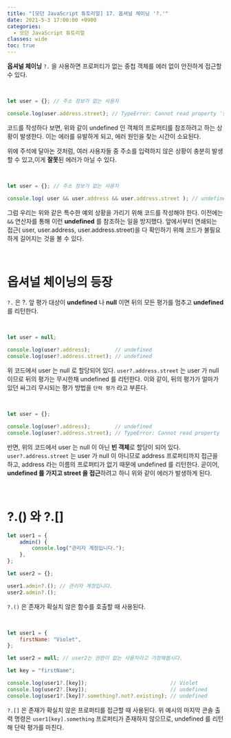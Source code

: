 ```yaml
---
title: "[모던 JavaScript 튜토리얼] 17. 옵셔널 체이닝 '?.'"
date: 2021-5-3 17:00:00 +0900
categories:
  - 모던 JavaScript 튜토리얼
classes: wide
toc: true
---
```


**옵셔널 체이닝** `?.` 을 사용하면 프로퍼티가 없는 중첩 객체를 에러 없이 안전하게 접근할 수 있다.

<br>

```jsx
let user = {}; // 주소 정보가 없는 사용자

console.log(user.address.street); // TypeError: Cannot read property 'street' of undefined
```

코드를 작성하다 보면, 위와 같이 undefined 인 객체의 프로퍼티를 참조하려고 하는 상황이 발생한다. 이는 에러를 유발하게 되고, 에러 원인을 찾는 시간이 소요된다.

위에 주석에 달아논 것처럼, 여러 사용자들 중 주소를 입력하지 않은 상황이 충분히 발생할 수 있고,이게 **잘못**된 에러가 아닐 수 있다.

<br>

```jsx
let user = {}; // 주소 정보가 없는 사용자

console.log( user && user.address && user.address.street ); // undefined, 에러가 발생하지 않습니다.
```

그럼 우리는 위와 같은 특수한 예외 상황을 가리기 위해 코드를 작성해야 한다. 이전에는 `&&` 연산자를 통해 이런 **undefined** 를 참조하는 일을 방지했다. 앞에서부터 연쇄되는 접근( user, user.address, user.address.street)을 다 확인하기 위해 코드가 불필요하게 길어지는 것을 볼 수 있다.

<br>

# 옵셔널 체이닝의 등장

`?.` 은 ?. 앞 평가 대상이 **undefined** 나 **null** 이면 뒤의 모든 평가를 멈추고 **undefined** 를 리턴한다.

<br>

```jsx
let user = null;

console.log(user?.address);        // undefined
console.log(user?.address.street); // undefined
```

위 코드에서 user 는 null 로 할당되어 있다. `user?.address.street` 는 user 가 null 이므로 뒤의 평가는 무시한채 undefined 를 리턴한다. 이와 같이, 뒤의 평가가 얼마가 있던 싸그리 무시되는 평가 방법을 `단락 평가` 라고 부른다.

<br>

```jsx
let user = {};

console.log(user?.address);        // undefined
console.log(user?.address.street); // TypeError: Cannot read property 'street' of undefined
```

반면, 위의 코드에서 user 는 null 이 아닌 **빈 객체**로 할당이 되어 있다. `user?.address.street` 는 user 가 null 이 아니므로 address 프로퍼티까지 접근을 하고, address 라는 이름의 프로퍼티가 없기 때문에 undefined 를 리턴한다. 곧이어, **undefined 를 가지고 street 을 접근**하려고 하니 위와 같이 에러가 발생하게 된다.

<br>

# ?.() 와 ?.[]

```jsx
let user1 = {
    admin() {
        console.log("관리자 계정입니다.");
    },
};

let user2 = {};

user1.admin?.(); // 관리자 계정입니다.
user2.admin?.();
```

`?.()` 은 존재가 확실치 않은 함수를 호출할 때 사용된다.

<br>

```jsx
let user1 = {
    firstName: "Violet",
};

let user2 = null; // user2는 권한이 없는 사용자라고 가정해봅시다.

let key = "firstName";

console.log(user1?.[key]);                           // Violet
console.log(user2?.[key]);                           // undefined
console.log(user1?.[key]?.something?.not?.existing); // undefined
```

`?.[]` 은 존재가 확실치 않은 프로퍼티를 접근할 때 사용된다. 위 예시의 마지막 콘솔 출력 명령은 `user1[key].something` 프로퍼티가 존재하지 않으므로, undefined 를 리턴해 단락 평가를 마친다.